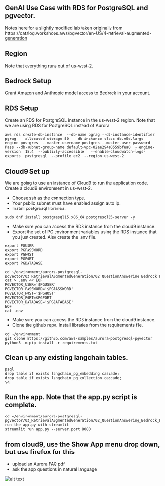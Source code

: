 ## GenAI Use Case with RDS for PostgreSQL and pgvector. 
Notes here for a slightly modified lab taken originally from https://catalog.workshops.aws/pgvector/en-US/4-retrieval-augmented-generation

## Region
Note that everything runs out of us-west-2.

## Bedrock Setup
Grant Amazon and Anthropic model access to Bedrock in your account. 

## RDS Setup
Create an RDS for PostgreSQL instance in the us-west-2 region. Note that we are using RDS for PostgreSQL instead of Aurora.
```
aws rds create-db-instance  --db-name pgrag --db-instance-identifier pgrag  --allocated-storage 50  --db-instance-class db.m5d.large --engine postgres  --master-username postgres --master-user-password Pass --db-subnet-group-name default-vpc-02ae294a0559bfea0  --engine-version  15.4  --publicly-accessible   --enable-cloudwatch-logs-exports  postgresql  --profile ec2  --region us-west-2
```

## Cloud9 Set up
We are going to use an instance of Cloud9 to run the application code. Create a cloud9 environment in us-west-2. 
- Choose ssh as the connection type.
- Your public subnet must have enabled assign auto ip.
- Install postgresql libraries.
```
sudo dnf install postgresql15.x86_64 postgresql15-server -y
```
- Make sure you can access the RDS instance from the cloud9 instance.
- Export the set of PG environment variables using the RDS instance that you just created. Also create the .env file.
```
export PGUSER
export PGPASSWORD
export PGHOST
export PGPORT
export PGDATABASE

cd ~/environment/aurora-postgresql-pgvector/02_RetrievalAugmentedGeneration/02_QuestionAnswering_Bedrock_LLMs
cat > .env << EOF
PGVECTOR_USER='$PGUSER'
PGVECTOR_PASSWORD='$PGPASSWORD'
PGVECTOR_HOST='$PGHOST'
PGVECTOR_PORT=$PGPORT
PGVECTOR_DATABASE='$PGDATABASE'
EOF
cat .env
```
- Make sure you can access the RDS instance from the cloud9 instance.
- Clone the github repo. Install libraries from the requirements file.
```
cd ~/environment
git clone https://github.com/aws-samples/aurora-postgresql-pgvector
python3 -m pip install -r requirements.txt
```
## Clean up any existing langchain tables.
```
psql
drop table if exists langchain_pg_embedding cascade;
drop table if exists langchain_pg_collection cascade;
\q
```
## Run the app. Note that the app.py script is complete.
```
cd ~/environment/aurora-postgresql-pgvector/02_RetrievalAugmentedGeneration/02_QuestionAnswering_Bedrock_LLMs
run the app.py with streamlit
streamlit run app.py --server.port 8080
```
## from cloud9, use the Show App menu drop down, but use firefox for this
  - upload an Aurora FAQ pdf
  - ask the app questions in natural language


![alt text](https://static.us-east-1.prod.workshops.aws/public/baa20ca5-b5e4-434d-9590-9a692e7127ba/static/Retrieval_Augmented_Generation/RAG_APG.png)


